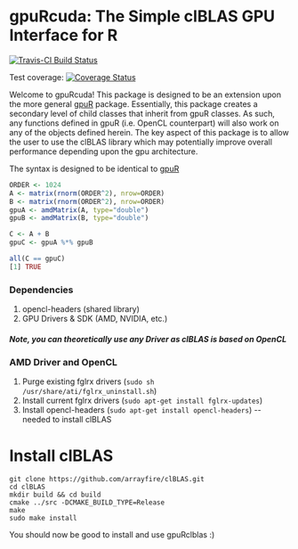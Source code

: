 # gpuRcuda: The Simple clBLAS GPU Interface for R
[![Travis-CI Build Status](https://travis-ci.org/gpuRcore/gpuRclblas.svg?branch=master)](https://travis-ci.org/gpuRcore/gpuRclblas)

Test coverage: [![Coverage Status](https://coveralls.io/repos/github/gpuRcore/gpuRclblas/badge.svg?branch=master)](https://coveralls.io/github/gpuRcore/gpuRclblas?branch=master)

Welcome to gpuRcuda!  This package is designed to be an extension upon the
more general [gpuR](https://github.com/cdeterman/gpuR) package.  Essentially,
this package creates a secondary level of child classes that inherit from
gpuR classes.  As such, any functions defined in gpuR (i.e. OpenCL counterpart)
will also work on any of the objects defined herein.  The key aspect of this
package is to allow the user to use the clBLAS library which may potentially 
improve overall performance depending upon the gpu architecture.

The syntax is designed to be identical to [gpuR](https://github.com/cdeterman/gpuR)

```r
ORDER <- 1024
A <- matrix(rnorm(ORDER^2), nrow=ORDER)
B <- matrix(rnorm(ORDER^2), nrow=ORDER)
gpuA <- amdMatrix(A, type="double")
gpuB <- amdMatrix(B, type="double")

C <- A + B
gpuC <- gpuA %*% gpuB

all(C == gpuC)
[1] TRUE
```

### Dependencies
1. opencl-headers (shared library)
2. GPU Drivers & SDK (AMD, NVIDIA, etc.)

##### Note, you can theoretically use any Driver as clBLAS is based on OpenCL
### AMD Driver and OpenCL
1. Purge existing fglrx drivers (`sudo sh /usr/share/ati/fglrx_uninstall.sh`)
2. Install current fglrx drivers (`sudo apt-get install fglrx-updates`)
3. Install opencl-headers (`sudo apt-get install opencl-headers`) -- needed
to install clBLAS

# Install clBLAS
```
git clone https://github.com/arrayfire/clBLAS.git
cd clBLAS
mkdir build && cd build
cmake ../src -DCMAKE_BUILD_TYPE=Release
make
sudo make install
```

You should now be good to install and use gpuRclblas :)

